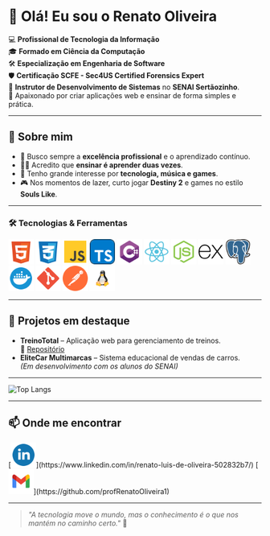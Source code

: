 # 👋 Olá! Eu sou o Renato Oliveira

💻 **Profissional de Tecnologia da Informação**  
🎓 **Formado em Ciência da Computação**  
🛠️ **Especialização em Engenharia de Software**  
🛡️ **Certificação SCFE - Sec4US Certified Forensics Expert**  
💼 **Instrutor de Desenvolvimento de Sistemas** no **SENAI Sertãozinho**.  
🚀 Apaixonado por criar aplicações web e ensinar de forma simples e prática.

---

## 🌟 Sobre mim
- 🎯 Busco sempre a **excelência profissional** e o aprendizado contínuo.
- 👨‍🏫 Acredito que **ensinar é aprender duas vezes**.
- 🔭 Tenho grande interesse por **tecnologia, música e games**.
- 🎮 Nos momentos de lazer, curto jogar **Destiny 2** e games no estilo **Souls Like**.

---

### 🛠️ Tecnologias & Ferramentas
<p>
<img src="./assets/badges/html-5-svgrepo-com.svg" alt="HTML5" width="50" />
<img src="./assets/badges/css-3-svgrepo-com.svg" alt="CSS3" width="50" />
<img src="./assets/badges/js-svgrepo-com.svg" alt="JavaScript" width="50" />
<img src="./assets/badges/typescript-svgrepo-com.svg" alt="TypeScript" width="50" />
<img src="./assets/badges/csharp-svgrepo-com.svg" alt="C#" width="50" />
<img src="./assets/badges/react-svgrepo-com.svg" alt="React" width="50" />
<img src="./assets/badges/node-js-svgrepo-com.svg" alt="Node.js" width="50" />
<img src="./assets/badges/Express.svg" alt="Express" width="50" />
<img src="./assets/badges/postgresql-logo-svgrepo-com.svg" alt="PostgreSQL" width="50" />
<img src="./assets/badges/docker-svgrepo-com.svg" alt="Docker" width="50" />
<img src="./assets/badges/git-svgrepo-com.svg" alt="Git" width="50" />
<img src="./assets/badges/postman-icon-svgrepo-com.svg" alt="Postman" width="50" />
<img src="./assets/badges/linux-svgrepo-com.svg" alt="Linux" width="50" />
</p>
<!-- ![HTML5](https://img.shields.io/badge/-HTML5-E34F26?logo=html5&logoColor=white&style=for-the-badge)
![CSS3](https://img.shields.io/badge/-CSS3-1572B6?logo=css3&logoColor=white&style=for-the-badge)
![JavaScript](https://img.shields.io/badge/-JavaScript-F7DF1E?logo=javascript&logoColor=black&style=for-the-badge)
![TypeScript](https://img.shields.io/badge/-TypeScript-3178C6?logo=typescript&logoColor=white&style=for-the-badge)
![C#](https://img.shields.io/badge/-C%23-239120?logo=c-sharp&logoColor=white&style=for-the-badge)
![React](https://img.shields.io/badge/-React-61DAFB?logo=react&logoColor=black&style=for-the-badge)
![React Native](https://img.shields.io/badge/-React%20Native-61DAFB?logo=react&logoColor=black&style=for-the-badge)
![Vite](https://img.shields.io/badge/-Vite-646CFF?logo=vite&logoColor=white&style=for-the-badge)
![Node.js](https://img.shields.io/badge/-Node.js-339933?logo=node.js&logoColor=white&style=for-the-badge)
![Express](https://img.shields.io/badge/-Express-000000?logo=express&logoColor=white&style=for-the-badge)
![PostgreSQL](https://img.shields.io/badge/-PostgreSQL-4169E1?logo=postgresql&logoColor=white&style=for-the-badge)
![Docker](https://img.shields.io/badge/-Docker-2496ED?logo=docker&logoColor=white&style=for-the-badge)
![Git](https://img.shields.io/badge/-Git-F05032?logo=git&logoColor=white&style=for-the-badge)
![Postman](https://img.shields.io/badge/-Postman-FF6C37?logo=postman&logoColor=white&style=for-the-badge)
![Jest](https://img.shields.io/badge/-Jest-C21325?logo=jest&logoColor=white&style=for-the-badge)
![Linux](https://img.shields.io/badge/-Linux-FCC624?logo=linux&logoColor=black&style=for-the-badge) -->

---

## 📌 Projetos em destaque
- **TreinoTotal** – Aplicação web para gerenciamento de treinos.  
  🔗 [Repositório](https://github.com/profRenatoOliveira1/TreinoTotal)  
- **EliteCar Multimarcas** – Sistema educacional de vendas de carros.  
  *(Em desenvolvimento com os alunos do SENAI)*

---

![Top Langs](https://github-readme-stats.vercel.app/api/top-langs/?username=profRenatoOliveira1&layout=compact&theme=radical)

---

## 📫 Onde me encontrar
<p>
[<img src="./assets/badges/linkedin-1-svgrepo-com.svg" alt="LinkedIn" width="50" />](https://www.linkedin.com/in/renato-luis-de-oliveira-502832b7/)
[<img src="./assets/badges/gmail-svgrepo-com.svg" alt="GitHub" width="50" />](https://github.com/profRenatoOliveira1)
</p>
<!-- [<img src="https://cdn.jsdelivr.net/gh/devicons/devicon/icons/linkedin/linkedin-original.svg" width="40"/>](https://www.linkedin.com/in/renato-luis-de-oliveira-502832b7/)<a href="mailto:prof.renato.oliveira2023@gmail.com">
<img src="https://img.shields.io/badge/Gmail-D14836?style=for-the-badge&logo=gmail&logoColor=white"/>
</a> -->
<!-- - [LinkedIn]([https://www.linkedin.com/in/seu-linkedin](https://www.linkedin.com/in/renato-luis-de-oliveira-502832b7/)) -->
<!-- - [GitHub](https://github.com/profRenatoOliveira1)
- E-mail: **prof.renato.oliveira2023@gmail.com** -->

---

> _"A tecnologia move o mundo, mas o conhecimento é o que nos mantém no caminho certo."_ 🚀

<!--
**profRenatoOliveira1/profRenatoOliveira1** is a ✨ _special_ ✨ repository because its `README.md` (this file) appears on your GitHub profile.

Here are some ideas to get you started:

- 🔭 I’m currently working on ...
- 🌱 I’m currently learning ...
- 👯 I’m looking to collaborate on ...
- 🤔 I’m looking for help with ...
- 💬 Ask me about ...
- 📫 How to reach me: ...
- 😄 Pronouns: ...
- ⚡ Fun fact: ...
-->
